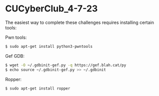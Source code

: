 # CUCyberClub_4-7-23

The easiest way to complete these challenges requires installing certain tools:

Pwn tools:

``` Bash
$ sudo apt-get install python3-pwntools
```

Gef GDB:

``` Bash
$ wget -O ~/.gdbinit-gef.py -q https://gef.blah.cat/py
$ echo source ~/.gdbinit-gef.py >> ~/.gdbinit
```

Ropper:

``` Bash
$ sudo apt-get install ropper
```
